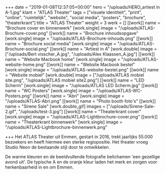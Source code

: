 +++
date = "2019-01-08T12:37:05+00:00"
hero = "/uploads/HERO_artiest in A-1.jpg"
klant = "ATLAS Theater"
tags = ["visuele identiteit", "print", "online", "ruimtelijk", "website", "social media", "posters", "brochure", "theaterkrant"]
title = "ATLAS Theater"
weight = 3
werk = []
[[work]]
name = "Brochure cover en binnenwerk"
[work.single]
image = "/uploads/ATLAS-Brochure-cover.png"
[[work]]
name = "Brochure inhoudsopgave"
[work.single]
image = "/uploads/ATLAS-Brochure-inhouds.png"
[[work]]
name = "Brochure social media"
[work.single]
image = "/uploads/ATLAS-Brochure-social.png"
[[work]]
name = "Artiest in A"
[work.double]
image = ["/uploads/Bert visscher_A.jpg", "/uploads/Alex Klaassen_A.jpg"]
[[work]]
name = "Website Macbook home"
[work.single]
image = "/uploads/ATLAS-website-home.png"
[[work]]
name = "Website Macbook bestel"
[work.single]
image = "/uploads/ATLAS-website-bestel.png"
[[work]]
name = "Website mobiel"
[work.double]
image = ["/uploads/ATLAS mobiel site.png", "/uploads/ATLAS mobiel site2.png"]
[[work]]
name = "LED Scherm"
[work.single]
image = "/uploads/ATLAS LED Scherm.jpg"
[[work]]
name = "WC Posters"
[work.single]
image = "/uploads/ATLAS-WC-Posters.png"
[[work]]
name = "Abri"
[work.single]
image = "/uploads/ATLAS-Abri.png"
[[work]]
name = "Photo booth foto's"
[[work]]
name = "Sirene Sale"
[work.double_gif]
images = ["/uploads/Sirene-Sale-2.gif", "/uploads/test-3.jpg"]
[[work]]
name = "Theaterkrant cover"
[work.single]
image = "/uploads/ATLAS-Lightbrochure-cover.png"
[[work]]
name = "Theaterkrant binnenwerk"
[work.single]
image = "/uploads/ATLAS-Lightbrochure-binnenwerk.png"

+++
Het ATLAS Theater uit Emmen, gestart in 2016, trekt jaarlijks 55.000 bezoekers en heeft hiermee een sterke regiopositie. Het theater vroeg Studio Neon de bestaande stijl door te ontwikkelen.

De warme kleuren en de beeldvullende fotografie belichamen 'een gezellige avond uit'. De typische A en de oranje kleur laden het merk en zorgen voor herkenbaarheid in en om Emmen. 

 